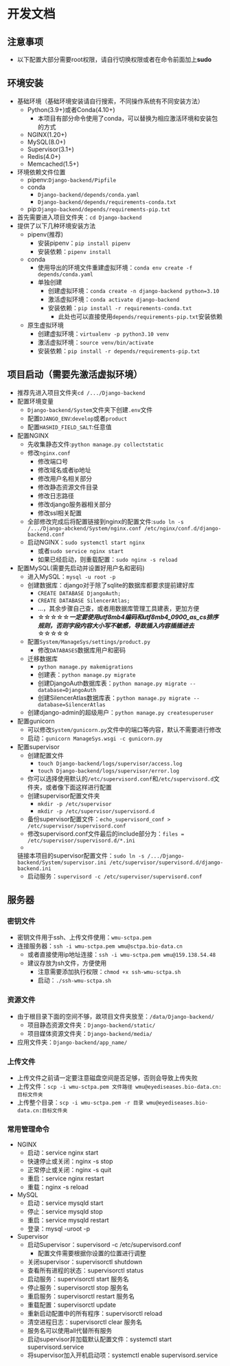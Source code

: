 # 开发文档

## 注意事项

- 以下配置大部分需要root权限，请自行切换权限或者在命令前面加上**sudo**

## 环境安装

- 基础环境（基础环境安装请自行搜索，不同操作系统有不同安装方法）
    - Python(3.9+)或者Conda(4.10+)
        - 本项目有部分命令使用了conda，可以替换为相应激活环境和安装包的方式
    - NGINX(1.20+)
    - MySQL(8.0+)
    - Supervisor(3.1+)
    - Redis(4.0+)
    - Memcached(1.5+)
- 环境依赖文件位置
    - pipenv:`Django-backend/Pipfile`
    - conda
        - `Django-backend/depends/conda.yaml`
        - `Django-backend/depends/requirements-conda.txt`
    - pip:`Django-backend/depends/requirements-pip.txt`
- 首先需要进入项目文件夹：`cd Django-backend`
- 提供了以下几种环境安装方法
    - pipenv(推荐)
        - 安装pipenv：`pip install pipenv`
        - 安装依赖：`pipenv install`
    - conda
        - 使用导出的环境文件重建虚拟环境：`conda env create -f depends/conda.yaml`
        - 单独创建
            - 创建虚拟环境：`conda create -n django-backend python=3.10`
            - 激活虚拟环境：`conda activate django-backend`
            - 安装依赖：`pip install -r requirements-conda.txt`
                - 此处也可以直接使用`depends/requirements-pip.txt`安装依赖
    - 原生虚拟环境
        - 创建虚拟环境：`virtualenv -p python3.10 venv`
        - 激活虚拟环境：`source venv/bin/activate`
        - 安装依赖：`pip install -r depends/requirements-pip.txt`

## 项目启动（需要先激活虚拟环境）

- 推荐先进入项目文件夹`cd /.../Django-backend`
- 配置环境变量
    - `Django-backend/System`文件夹下创建`.env`文件
    - 配置`DJANGO_ENV`:`develop`或者`product`
    - 配置`HASHID_FIELD_SALT`:任意值
- 配置NGINX
    - 先收集静态文件:`python manage.py collectstatic`
    - 修改`nginx.conf`
        - 修改端口号
        - 修改域名或者ip地址
        - 修改用户名相关部分
        - 修改静态资源文件目录
        - 修改日志路径
        - 修改django服务器相关部分
        - 修改ssl相关配置
    - 全部修改完成后将配置链接到nginx的配置文件:`sudo ln -s /.../Django-abckend/System/nginx.conf /etc/nginx/conf.d/django-backend.conf`
    - 启动NGINX：`sudo systemctl start nginx`
        - 或者`sudo service nginx start`
        - 如果已经启动，则重载配置：`sudo nginx -s reload`
- 配置MySQL(需要先启动并设置好用户名和密码)
    - 进入MySQL：`mysql -u root -p`
    - 创建数据库：django对于除了sqlite的数据库都要求提前建好库
        - `CREATE DATABASE DjangoAuth;`
        - `CREATE DATABASE SilencerAtlas;`
        - ...，其余步骤自己查，或者用数据库管理工具建表，更加方便
        - ☆☆☆☆☆***一定要使用utf8mb4编码和utf8mb4_0900_as_cs排序规则，否则字段内容大小写不敏感，导致插入内容插插进去***☆☆☆☆☆
    - 配置`System/ManageSys/settings/product.py`
        - 修改`DATABASES`数据库用户和密码
    - 迁移数据库
        - `python manage.py makemigrations`
        - 创建表：`python manage.py migrate`
        - 创建DjangoAuth数据库表：`python manage.py migrate --database=DjangoAuth`
        - 创建SilencerAtlas数据库表：`python manage.py migrate --database=SilencerAtlas`
    - 创建django-admin的超级用户：`python manage.py createsuperuser`
- 配置gunicorn
    - 可以修改`System/gunicorn.py`文件中的端口等内容，默认不需要进行修改
    - 启动：`gunicorn ManageSys.wsgi -c gunicorn.py`
- 配置supervisor
    - 创建配置文件
        - `touch Django-backend/logs/supervisor/access.log`
        - `touch Django-backend/logs/supervisor/error.log`
    - 你可以选择使用默认的`/etc/supervisord.conf`和`/etc/supervisord.d`文件夹，或者像下面这样进行配置
    - 创建supervisor配置文件夹
        - `mkdir -p /etc/supervisor`
        - `mkdir -p /etc/supervisor/supervisord.d`
    - 备份supervisor配置文件：`echo_supervisord_conf > /etc/supervisor/supervisord.conf`
    - 修改supervisord.conf文件最后的include部分为：`files = /etc/supervisor/supervisord.d/*.ini`
    -
  链接本项目的supervisor配置文件：`sudo ln -s /.../Django-backend/System/supervisor.ini /etc/supervisor/supervisord.d/django-backend.ini`
    - 启动服务：`supervisord -c /etc/supervisor/supervisord.conf`

## 服务器

### 密钥文件

- 密钥文件用于ssh、上传文件使用：`wmu-sctpa.pem`
- 连接服务器：`ssh -i wmu-sctpa.pem wmu@sctpa.bio-data.cn`
    - 或者直接使用ip地址连接：`ssh -i wmu-sctpa.pem wmu@159.138.54.48`
    - 建议存放为sh文件，方便使用
        - 注意需要添加执行权限：`chmod +x ssh-wmu-sctpa.sh`
        - 启动：`./ssh-wmu-sctpa.sh`

### 资源文件

- 由于根目录下面的空间不够，故项目文件夹放至：`/data/Django-backend/`
    - 项目静态资源文件夹：`Django-backend/static/`
    - 项目媒体资源文件夹：`Django-backend/media/`
- 应用文件夹：`Django-backend/app_name/`

### 上传文件

- 上传文件之前请一定要注意磁盘空间是否足够，否则会导致上传失败
- 上传文件：`scp -i wmu-sctpa.pem 文件路径 wmu@eyediseases.bio-data.cn:目标文件夹`
- 上传整个目录：`scp -i wmu-sctpa.pem -r 目录 wmu@eyediseases.bio-data.cn:目标文件夹`

### 常用管理命令

- NGINX
    - 启动：service nginx start
    - 快速停止或关闭：nginx -s stop
    - 正常停止或关闭：nginx -s quit
    - 重启：service nginx restart
    - 重载：nginx -s reload
- MySQL
    - 启动：service mysqld start
    - 停止：service mysqld stop
    - 重启：service mysqld restart
    - 登录：mysql -uroot -p
- Supervisor
    - 启动Supervisor：supervisord -c /etc/supervisord.conf
        - 配置文件需要根据你设置的位置进行调整
    - 关闭supervisor：supervisorctl shutdown
    - 查看所有进程的状态：supervisorctl status
    - 启动服务：supervisorctl start 服务名
    - 停止服务：supervisorctl stop 服务名
    - 重启服务：supervisorctl restart 服务名
    - 重载配置：supervisorctl update
    - 重新启动配置中的所有程序：supervisorctl reload
    - 清空进程日志：supervisorctl clear 服务名
    - 服务名可以使用all代替所有服务
    - 启动supervisor并加载默认配置文件：systemctl start supervisord.service
    - 将supervisor加入开机启动项：systemctl enable supervisord.service